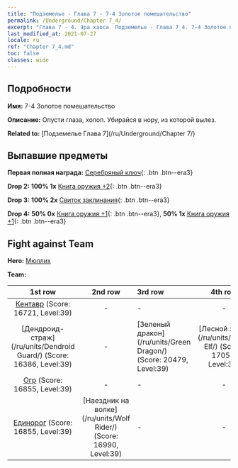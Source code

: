 ```yaml
---
title: "Подземелье - Глава 7 - 7-4 Золотое помешательство"
permalink: /Underground/Chapter 7_4/
excerpt: "Глава 7 - 4. Эра хаоса  Подземелье - Глава 7_4. 7-4 Золотое помешательство"
last_modified_at: 2021-07-27
locale: ru
ref: "Chapter 7_4.md"
toc: false
classes: wide
---
```


## Подробности

 **Имя:** 7-4 Золотое помешательство

 **Описание:** Опусти глаза, холоп. Убирайся в нору, из которой вылез.

 **Related to:** [Подземелье Глава 7](/ru/Underground/Chapter 7/)

## Выпавшие предметы

 **Первая полная награда:** [Серебряный ключ](/ItemsRU/con_693/){: .btn .btn--era3}

 **Drop 2:** **100% 1x** [Книга оружия +2](/ItemsRU/mat_32/){: .btn .btn--era3}

 **Drop 3:** **100% 2x** [Свиток заклинания](/ItemsRU/con_694/){: .btn .btn--era3}

 **Drop 4:** **50% 0x** [Книга оружия +1](/ItemsRU/mat_25/){: .btn .btn--era3}, **50% 1x** [Книга оружия +1](/ItemsRU/mat_25/){: .btn .btn--era3}


## Fight against Team
 **Hero:** [Мюллих](/ru/heroes/Mullich/)

 **Team:**


  | 1st row | 2nd row | 3rd row | 4th row |
  |:----:|:----:|:----|:----:|
  | [Кентавр](/ru/units/Centaur/) (Score: 16721, Level:39)  | - | - | - |
  | [Дендроид-страж](/ru/units/Dendroid Guard/) (Score: 16386, Level:39)  | - | [Зеленый дракон](/ru/units/Green Dragon/) (Score: 20479, Level:39)  | [Лесной эльф](/ru/units/Wood Elf/) (Score: 17057, Level:39)  |
  | [Огр](/ru/units/Ogre/) (Score: 16855, Level:39)  | - | - | - |
  | [Единорог](/ru/units/Unicorn/) (Score: 16855, Level:39)  | [Наездник на волке](/ru/units/Wolf Rider/) (Score: 16990, Level:39)  | - | - |


